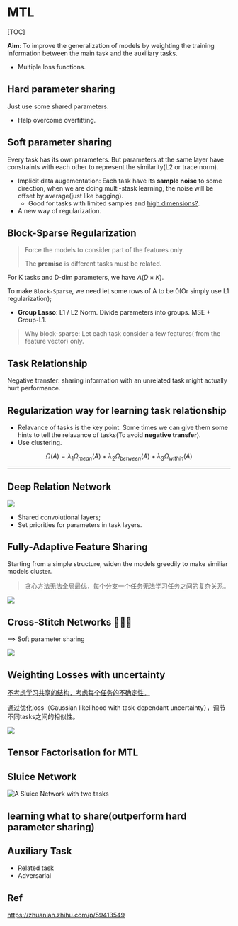 # MTL

[TOC]

**Aim**: To improve the generalization of models by weighting the training information between the main task and the auxiliary tasks.

- Multiple loss functions.

## Hard parameter sharing

Just use some shared parameters.

- Help overcome overfitting. 

## Soft parameter sharing

Every task has its own parameters. But parameters at the same layer have constraints with each other to represent the similarity(L2 or trace norm).

- Implicit data augementation: Each task have its **sample noise** to some direction, when we are doing multi-stask learning, the noise will be offset by average(just like bagging).
  - Good for tasks with limited samples and <u>high dimensions?</u>.
- A new way of regularization.

## Block-Sparse Regularization

> Force the models to consider part of the features only.
>
> The **premise** is different tasks must be related.

For K tasks and D-dim parameters, we have $A(D\times K)$.

To make `Block-Sparse`, we need let some rows of A to be 0(Or simply use L1 regularization);

- **Group Lasso**: L1 / L2 Norm. Divide parameters into groups. MSE + Group-L1.

> Why block-sparse: Let each task consider a few features( from the feature vector) only.

## Task Relationship

Negative transfer: sharing information with an unrelated task might actually hurt performance.

## Regularization way for learning task relationship

- Relavance of tasks is the key point. Some times we can give them some hints to tell the relavance of tasks(To avoid **negative transfer**).
- Use clustering. 

$$
\Omega(A)= \lambda_1\Omega_{mean}(A)+\lambda_2\Omega_{between}(A)+\lambda_3\Omega_{within}(A)
$$

---

## Deep Relation Network

![](https://i.loli.net/2019/11/23/G35PyAWeIQiMVZK.png)



- Shared convolutional layers;
- Set priorities for parameters in task layers.

## Fully-Adaptive Feature Sharing

Starting from a simple structure, widen the models greedily to make similiar models cluster.

> 贪心方法无法全局最优，每个分支一个任务无法学习任务之间的复杂关系。

![](https://i.loli.net/2019/11/23/Zbxvkr2tgqYP43N.png)

## Cross-Stitch Networks 💖💖💖

==> Soft parameter sharing

![](https://i.loli.net/2019/11/23/TVwnNYE5GMmIOgu.png)

## Weighting Losses with uncertainty

<u>不考虑学习共享的结构，考虑每个任务的不确定性。</u>

通过优化loss（Gaussian likelihood with task-dependant uncertainty），调节不同tasks之间的相似性。

![](https://i.loli.net/2019/11/23/tBpnWycaY1GMxOh.png)

## Tensor Factorisation for MTL

## Sluice Network

![A Sluice Network with two tasks](https://github.com/sebastianruder/sluice-networks/raw/master/sluice_network.png)

## learning what to share(outperform hard parameter sharing)

## Auxiliary Task

- Related task
- Adversarial

## Ref

https://zhuanlan.zhihu.com/p/59413549